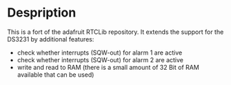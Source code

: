 # Despription
This is a fort of the adafruit RTCLib repository.
It extends the support for the DS3231 by additional features:
* check whether interrupts (SQW-out) for alarm 1 are active
* check whether interrupts (SQW-out) for alarm 2 are active
* write and read to RAM (there is a small amount of 32 Bit of RAM available that can be used)
